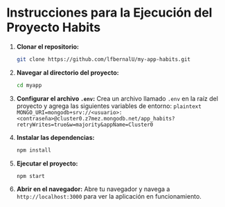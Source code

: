 # Instrucciones para la Ejecución del Proyecto Habits

1. **Clonar el repositorio:**
    ```sh
    git clone https://github.com/lfbernalU/my-app-habits.git
    ```

2. **Navegar al directorio del proyecto:**
    ```sh
    cd myapp
    ```

3. **Configurar el archivo `.env`:**
        Crea un archivo llamado `.env` en la raíz del proyecto y agrega las siguientes variables de entorno:
        ```plaintext
            MONGO_URI=mongodb+srv://<usuario>:<contraseña>@cluster0.z7mez.mongodb.net/app_habits?retryWrites=true&w=majority&appName=Cluster0
        ```

4. **Instalar las dependencias:**
    ```sh
    npm install
    ```

5. **Ejecutar el proyecto:**
    ```sh
    npm start
    ```

6. **Abrir en el navegador:**
    Abre tu navegador y navega a `http://localhost:3000` para ver la aplicación en funcionamiento.

